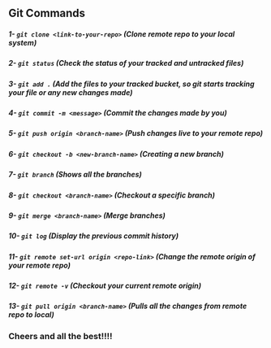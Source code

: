 ## Git Commands


##### 1- `git clone <link-to-your-repo>` (Clone remote repo to your local system)

##### 2- `git status` (Check the status of your tracked and untracked files)

##### 3- `git add .` (Add the files to your tracked bucket, so git starts tracking your file or any new changes made)

##### 4- `git commit -m <message>` (Commit the changes made by you)

##### 5- `git push origin <branch-name>` (Push changes live to your remote repo)

##### 6- `git checkout -b <new-branch-name>` (Creating a new branch)

##### 7- `git branch` (Shows all the branches)

##### 8- `git checkout <branch-name>` (Checkout a specific branch)

##### 9- `git merge <branch-name>` (Merge branches)

##### 10- `git log` (Display the previous commit history)

##### 11- `git remote set-url origin <repo-link>` (Change the remote origin of your remote repo)

##### 12- `git remote -v` (Checkout your current remote origin)

##### 13- `git pull origin <branch-name>` (Pulls all the changes from remote repo to local)



### Cheers and all the best!!!!
